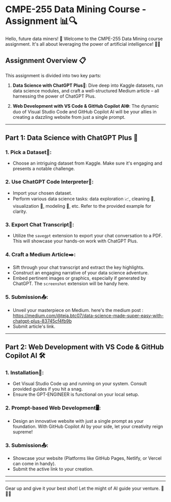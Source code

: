 # CMPE-255 Data Mining Course - Assignment 📊🔍

Hello, future data miners! 🌟 Welcome to the CMPE-255 Data Mining course assignment. It's all about leveraging the power of artificial intelligence! 🧠💡

## Assignment Overview 📋

This assignment is divided into two key parts:

1. **Data Science with ChatGPT Plus🔬**: Dive deep into Kaggle datasets, run data science modules, and craft a well-structured Medium article – all harnessing the power of ChatGPT Plus.
   
2. **Web Development with VS Code & GitHub Copilot AI🌐**: The dynamic duo of Visual Studio Code and GitHub Copilot AI will be your allies in creating a dazzling website from just a single prompt.

---

## Part 1: Data Science with ChatGPT Plus 💼

### 1. **Pick a Dataset**📂:
   - Choose an intriguing dataset from Kaggle. Make sure it's engaging and presents a notable challenge. 

### 2. **Use ChatGPT Code Interpreter**💬:
   - Import your chosen dataset.
   - Perform various data science tasks: data exploration 📈, cleaning 🧹, visualization 🎨, modeling 🧪, etc. Refer to the provided example for clarity.
   
### 3. **Export Chat Transcript**📄:
   - Utilize the `savegpt` extension to export your chat conversation to a PDF. This will showcase your hands-on work with ChatGPT Plus.
   
### 4. **Craft a Medium Article**✒️:
   - Sift through your chat transcript and extract the key highlights.
   - Construct an engaging narrative of your data science adventure.
   - Embed pertinent images or graphics, especially if generated by ChatGPT. The `screenshot` extension will be handy here.
   
### 5. **Submission**📤:
   - Unveil your masterpiece on Medium. here's the medium post : https://medium.com/@teja.btc07/data-science-made-super-easy-with-chatgpt-plus-83745cf4fb9b
   - Submit  article's link.

---

## Part 2: Web Development with VS Code & GitHub Copilot AI 🛠️

### 1. **Installation**🔧:
   - Get Visual Studio Code up and running on your system. Consult provided guides if you hit a snag.
   - Ensure the GPT-ENGINEER is functional on your local setup.

### 2. **Prompt-based Web Development**🖥️:
   - Design an innovative website with just a single prompt as your foundation. With GitHub Copilot AI by your side, let your creativity reign supreme!
   
### 3. **Submission**📤:
   - Showcase your website (Platforms like GitHub Pages, Netlify, or Vercel can come in handy).
   - Submit the active link to your creation.

---

---

Gear up and give it your best shot! Let the might of AI guide your venture. 🚀🌌🤖
